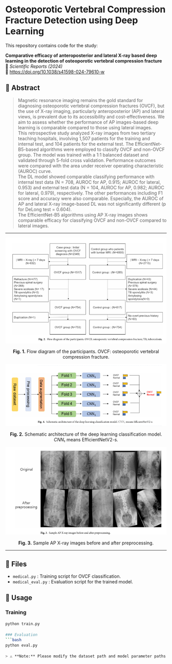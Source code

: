 # Osteoporotic Vertebral Compression Fracture Detection using Deep Learning

This repository contains code for the study:

**Comparative efficacy of anteroposterior and lateral X-ray based deep learning in the detection of osteoporotic vertebral compression fracture**  
📄 *Scientific Reports (2024)*  
🔗 https://doi.org/10.1038/s41598-024-79610-w

## 🧠 Abstract

> Magnetic resonance imaging remains the gold standard for diagnosing osteoporotic vertebral compression fractures (OVCF), but the use of X-ray imaging, particularly anteroposterior (AP) and lateral views, is prevalent due to its accessibility and cost-effectiveness. We aim to assess whether the performance of AP images-based deep learning is comparable compared to those using lateral images.  
> This retrospective study analyzed X-ray images from two tertiary teaching hospitals, involving 1,507 patients for the training and internal test, and 104 patients for the external test. The EfficientNet-B5-based algorithms were employed to classify OVCF and non-OVCF group. The model was trained with a 1:1 balanced dataset and validated through 5-fold cross validation. Performance outcomes were compared with the area under receiver operating characteristic (AUROC) curve.  
> The DL model showed comparable classifying performance with internal test data (N = 708, AUROC for AP, 0.915; AUROC for lateral, 0.953) and external test data (N = 104, AUROC for AP, 0.982; AUROC for lateral, 0.979), respectively. The other performances including F1 score and accuracy were also comparable. Especially, the AUROC of AP and lateral X-ray image-based DL was not significantly different (p for DeLong test = 0.604).  
> The EfficientNet-B5 algorithms using AP X-ray images shows comparable efficacy for classifying OVCF and non-OVCF compared to lateral images.

---

<p align="center">
  <img src="figures/flow.png" alt="Data Flow Diagram" width="700"/>
</p>

<p align="center"><b>Fig. 1.</b> Flow diagram of the participants. OVCF: osteoporotic vertebral compression fracture.</p>

<p align="center">
  <img src="figures/architecture.png" alt="Model Architecture" width="700"/>
</p>

<p align="center"><b>Fig. 2.</b> Schematic architecture of the deep learning classification model. <i>CNN₁</i> means EfficientNetV2-s.</p>

<p align="center">
  <img src="figures/preprocessing.png" alt="Dataset Example" width="700"/>
</p>

<p align="center"><b>Fig. 3.</b> Sample AP X-ray images before and after preprocessing.</p>



---

## 📁 Files

- `medical.py` : Training script for OVCF classification.
- `medical_eval.py` : Evaluation script for the trained model.

## 🚀 Usage

### Training
```bash
python train.py

### Evaluation
```bash
python eval.py

> ⚠️ **Note:** Please modify the dataset path and model parameter paths in both `train.py` and `eval.py` before running. These are placeholders and must be updated according to your local environment.


